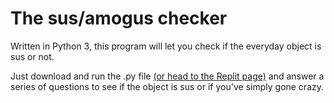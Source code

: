 # The sus/amogus checker

Written in Python 3, this program will let you check if the everyday object is sus or not.

Just download and run the .py file [(or head to the Replit page)](https://replit.com/@ninjasmosa/The-susamogus-checker) and answer a series of questions to see if the object is sus or if you've simply gone crazy.

